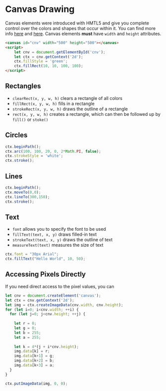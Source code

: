 

# Canvas Drawing


Canvas elements were introduced with HMTL5 and give you complete control over the colors and shapes that occur within it. You can find more info [here](https://www.w3schools.com/graphics/canvas_reference.asp) and [here](https://developer.mozilla.org/en-US/docs/Web/API/Canvas_API/Tutorial). Canvas elements **must** have `width` and `height` attributes.


```html
<canvas id="cnv" width="500" height="500"></canvas>
<script>
    let cnv = document.getElementById('cnv');
    let ctx = cnv.getContext('2d');
    ctx.fillStyle = 'green';
    ctx.fillRect(10, 10, 100, 100);
</script>
```

## Rectangles

- `clearRect(x, y, w, h)` clears a rectangle of all colors
- `fillRect(x, y, w, h)` fills in a rectangle
- `strokeRect(x, y, w, h)` draws the outline of a rectangle
- `rect(x, y, w, h)` creates a rectangle, which can then be followed up by `fill()` or `stoke()`

## Circles

```javascript
ctx.beginPath();
ctx.arc(100, 100, 20, 0, 2*Math.PI, false);
ctx.strokeStyle = 'white';
ctx.stroke();
```

## Lines

```javascript
ctx.beginPath();
ctx.moveTo(0,0);
ctx.lineTo(300,150);
ctx.stroke();
```

## Text

- `font` allows you to specify the font to be used
- `fillText(text, x, y)` draws filled-in text
- `strokeText(text, x, y)` draws the outline of text
- `measureText(text)` measures the size of text

```javascript
ctx.font = "30px Arial";
ctx.fillText("Hello World", 10, 50);
```

## Accessing Pixels Directly

If you need direct access to the pixel values, you can 

```javascript
let cnv = document.createElement('canvas');
let ctx = cnv.getContext('2d');
let img = ctx.createImageData(cnv.width, cnv.height);
for (let i=0; i<cnv.width; ++i) {
  for (let j=0; j<cnv.height; ++j) {
    
    let r = 0;
    let g = 0;
    let b = 255;
    let a = 255;
    
    let k = 4*(j + i*cnv.height);
    img.data[k] = r;
    img.data[k+1] = g;
    img.data[k+2] = b;
    img.data[k+3] = a;
  }
}

ctx.putImageData(img, 0, 0);
```




